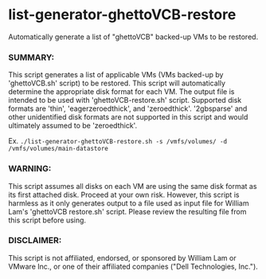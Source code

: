 # list-generator-ghettoVCB-restore
Automatically generate a list of "ghettoVCB" backed-up VMs to be restored.


### SUMMARY: 
This script generates a list of applicable VMs (VMs backed-up by 'ghettoVCB.sh' script) to be restored. This script will automatically determine the appropriate disk format for each VM. The output file is intended to be used with 'ghettoVCB-restore.sh' script. Supported disk formats are 'thin', 'eagerzeroedthick', and 'zeroedthick'. '2gbsparse' and other unidentified disk formats are not supported in this script and would ultimately assumed to be 'zeroedthick'.


Ex.
`./list-generator-ghettoVCB-restore.sh -s /vmfs/volumes/ -d /vmfs/volumes/main-datastore`


### WARNING: 
This script assumes all disks on each VM are using the same disk format as its first attached disk. Proceed at your own risk. However, this script is harmless as it only generates output to a file used as input file for William Lam's 'ghettoVCB restore.sh' script. Please review the resulting file from this script before using.


### DISCLAIMER: 
This script is not affiliated, endorsed, or sponsored by William Lam or VMware Inc., or one of their affiliated companies ("Dell Technologies, Inc.").

